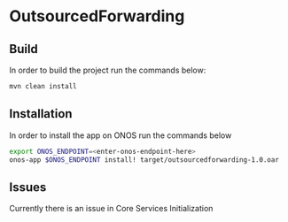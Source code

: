 # OutsourcedForwarding

## Build
In order to build the project run the commands below:
```bash
mvn clean install
```

## Installation
In order to install the app on ONOS run the commands below
```bash
export ONOS_ENDPOINT=<enter-onos-endpoint-here>
onos-app $ONOS_ENDPOINT install! target/outsourcedforwarding-1.0.oar
```

## Issues
Currently there is an issue in Core Services Initialization
